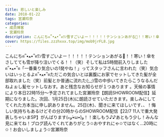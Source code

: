```yaml
---
title: 悲しいと楽しみ
date: 2018-01-22
tags: 宮瀬玲奈
categories: 
- 成员博客
- 宮瀬玲奈
description: こんにちฅ՞•ﻌ•՞ฅﾜﾝ雪すごいよー！！！！！テンションあがる💓！！寒い！傘をさしてても雪が降り注いでくる！！（笑）そして私は5時間前入りしましたฅ՞•ﻌ•՞ฅ「一番乗り気合いの1発やね！」ってスタッフさんに言わ...
cover: https://files.zzzhxxx.top/img/mob9jrFL8.jpg 
---
```


こんにちฅ՞•ﻌ•՞ฅﾜﾝ雪すごいよー！！！！！テンションあがる💓！！寒い！傘をさしてても雪が降り注いでくる！！（笑）そして私は5時間前入りしましたฅ՞•ﻌ•՞ฅ「一番乗り気合いの1発やね！」ってスタッフさんに言われた（笑）気合いはいっとるよฅ՞•ﻌ•՞ฅただこの気合いとは裏腹にお家でセットしてきた髪が全部取れました（笑）前髪とか普通に流れた(;_;)雪の中歩いてきたらこうなるんだねよぉし髪セットしなおす。あと残念なお知らせが１つあります 。天候の事情により本日22時15分～予定されてました宮瀬玲奈【朗読SHOWROOM配信】延期になりました。次回、1月25日(木)に朗読させていただきます。楽しみにしててくれた方本当に申し訳ありません。25日(木)、聞きに来てほしいです、、！悔しい気持ちもあるけどその分20時からのSHOWROOM配信【22/7 11人で重大発表しちゃいまSP】がんばります(๑و•̀ω•́)و！！楽しもう♪♪あともう少し！みんな見に来てね！ブログ読んでくれてありがとう✩おやすれにゃ✩ではなく...20時に✩！お会いしましょう✩宮瀬玲奈



